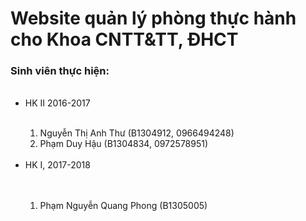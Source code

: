 <h1>Website quản lý phòng thực hành cho Khoa CNTT&amp;TT, ĐHCT</h1>

<h3>Sinh viên thực hiện:</h3>
<ul>
  <li>HK II 2016-2017</li>
    <ol>
      <li>Nguyễn Thị Anh Thư (B1304912, 0966494248)</li>
      <li>Phạm Duy Hậu (B1304834, 0972578951)</li>
    </ol>
  <li>HK I, 2017-2018</li>
    <ol>
      <li>Phạm Nguyễn Quang Phong (B1305005)</li>
    </ol>
</ul>  
